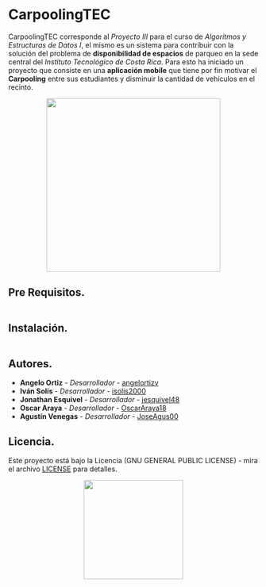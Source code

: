 # CarpoolingTEC

CarpoolingTEC corresponde al _Proyecto III_ para el curso de _Algoritmos y Estructuras de Datos I_, el mismo es un sistema para contribuir con la solución del problema de **disponibilidad de espacios** de parqueo en la sede central del _Instituto Tecnológico de Costa Rica_. Para esto ha iniciado un proyecto que consiste  en una **aplicación mobile** que tiene por fin motivar el **Carpooling** entre sus estudiantes y disminuir la cantidad de vehículos en el recinto. 

<p align="center">
<img src="https://res.cloudinary.com/dek4evg4t/image/upload/v1541524633/carpoolingTEC/imagotipo.png" width="350"/>
</p>

 
## Pre Requisitos. 

```
```

## Instalación.

```
```

## Autores.

* **Angelo Ortiz** - *Desarrollador* - [angelortizv](https://github.com/angelortizv)
* **Iván Solís** - *Desarrollador* - [isolis2000](https://github.com/isolis2000)
* **Jonathan Esquivel** - *Desarrollador* - [jesquivel48](https://github.com/jesquivel48)
* **Oscar Araya** - *Desarrollador* - [OscarAraya18](https://github.com/OscarAraya18)
* **Agustín Venegas** - *Desarrollador* - [JoseAgus00](https://github.com/JoseAgus00)

## Licencia.

Este proyecto está bajo la Licencia (GNU GENERAL PUBLIC LICENSE) - mira el archivo 
[LICENSE](https://github.com/CE1103/CarpoolingTEC/blob/master/LICENSE) para detalles.

<p align="center">
<img src="https://res.cloudinary.com/dek4evg4t/image/upload/v1541524633/carpoolingTEC/isotipo.png" width="200"/>
</p>

